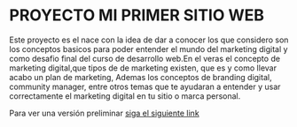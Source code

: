 # PROYECTO MI PRIMER SITIO WEB

Este proyecto es el nace con la idea de dar a conocer  los que considero son los conceptos basicos para poder entender el mundo del marketing digital y como desafio final del curso de desarrollo web.En el veras el concepto de marketing digital,que tipos de de marketing existen, que es y como llevar acabo un plan de marketing, Ademas los conceptos de branding digital, community manager, entre otros temas que te ayudaran a entender y usar correctamente el marketing digital en tu sitio o marca personal.

Para ver una versión preliminar  [siga el siguiente  link](https://lukas-7584.github.io/lukasmarks/) 

